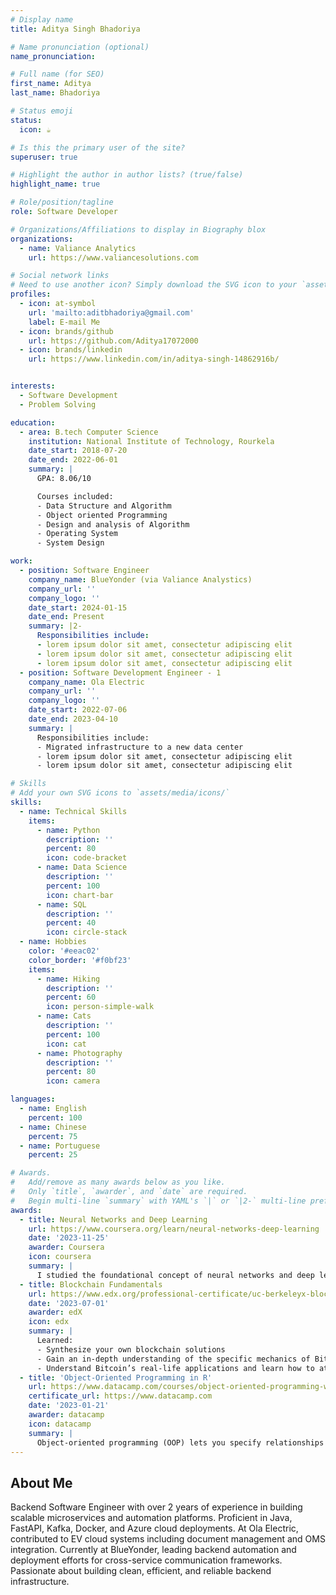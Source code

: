 ```yaml
---
# Display name
title: Aditya Singh Bhadoriya

# Name pronunciation (optional)
name_pronunciation: 

# Full name (for SEO)
first_name: Aditya
last_name: Bhadoriya

# Status emoji
status:
  icon: ☕️

# Is this the primary user of the site?
superuser: true

# Highlight the author in author lists? (true/false)
highlight_name: true

# Role/position/tagline
role: Software Developer

# Organizations/Affiliations to display in Biography blox
organizations:
  - name: Valiance Analytics
    url: https://www.valiancesolutions.com

# Social network links
# Need to use another icon? Simply download the SVG icon to your `assets/media/icons/` folder.
profiles:
  - icon: at-symbol
    url: 'mailto:aditbhadoriya@gmail.com'
    label: E-mail Me
  - icon: brands/github
    url: https://github.com/Aditya17072000
  - icon: brands/linkedin
    url: https://www.linkedin.com/in/aditya-singh-14862916b/


interests:
  - Software Development
  - Problem Solving

education:
  - area: B.tech Computer Science
    institution: National Institute of Technology, Rourkela
    date_start: 2018-07-20
    date_end: 2022-06-01
    summary: |
      GPA: 8.06/10

      Courses included:
      - Data Structure and Algorithm
      - Object oriented Programming
      - Design and analysis of Algorithm
      - Operating System
      - System Design

work:
  - position: Software Engineer
    company_name: BlueYonder (via Valiance Analystics)
    company_url: ''
    company_logo: ''
    date_start: 2024-01-15
    date_end: Present
    summary: |2-
      Responsibilities include:
      - lorem ipsum dolor sit amet, consectetur adipiscing elit
      - lorem ipsum dolor sit amet, consectetur adipiscing elit
      - lorem ipsum dolor sit amet, consectetur adipiscing elit
  - position: Software Development Engineer - 1 
    company_name: Ola Electric
    company_url: ''
    company_logo: ''
    date_start: 2022-07-06
    date_end: 2023-04-10
    summary: |
      Responsibilities include:
      - Migrated infrastructure to a new data center
      - lorem ipsum dolor sit amet, consectetur adipiscing elit
      - lorem ipsum dolor sit amet, consectetur adipiscing elit

# Skills
# Add your own SVG icons to `assets/media/icons/`
skills:
  - name: Technical Skills
    items:
      - name: Python
        description: ''
        percent: 80
        icon: code-bracket
      - name: Data Science
        description: ''
        percent: 100
        icon: chart-bar
      - name: SQL
        description: ''
        percent: 40
        icon: circle-stack
  - name: Hobbies
    color: '#eeac02'
    color_border: '#f0bf23'
    items:
      - name: Hiking
        description: ''
        percent: 60
        icon: person-simple-walk
      - name: Cats
        description: ''
        percent: 100
        icon: cat
      - name: Photography
        description: ''
        percent: 80
        icon: camera

languages:
  - name: English
    percent: 100
  - name: Chinese
    percent: 75
  - name: Portuguese
    percent: 25

# Awards.
#   Add/remove as many awards below as you like.
#   Only `title`, `awarder`, and `date` are required.
#   Begin multi-line `summary` with YAML's `|` or `|2-` multi-line prefix and indent 2 spaces below.
awards:
  - title: Neural Networks and Deep Learning
    url: https://www.coursera.org/learn/neural-networks-deep-learning
    date: '2023-11-25'
    awarder: Coursera
    icon: coursera
    summary: |
      I studied the foundational concept of neural networks and deep learning. By the end, I was familiar with the significant technological trends driving the rise of deep learning; build, train, and apply fully connected deep neural networks; implement efficient (vectorized) neural networks; identify key parameters in a neural network’s architecture; and apply deep learning to your own applications.
  - title: Blockchain Fundamentals
    url: https://www.edx.org/professional-certificate/uc-berkeleyx-blockchain-fundamentals
    date: '2023-07-01'
    awarder: edX
    icon: edx
    summary: |
      Learned:
      - Synthesize your own blockchain solutions
      - Gain an in-depth understanding of the specific mechanics of Bitcoin
      - Understand Bitcoin’s real-life applications and learn how to attack and destroy Bitcoin, Ethereum, smart contracts and Dapps, and alternatives to Bitcoin’s Proof-of-Work consensus algorithm
  - title: 'Object-Oriented Programming in R'
    url: https://www.datacamp.com/courses/object-oriented-programming-with-s3-and-r6-in-r
    certificate_url: https://www.datacamp.com
    date: '2023-01-21'
    awarder: datacamp
    icon: datacamp
    summary: |
      Object-oriented programming (OOP) lets you specify relationships between functions and the objects that they can act on, helping you manage complexity in your code. This is an intermediate level course, providing an introduction to OOP, using the S3 and R6 systems. S3 is a great day-to-day R programming tool that simplifies some of the functions that you write. R6 is especially useful for industry-specific analyses, working with web APIs, and building GUIs.
---
```


## About Me

Backend Software Engineer with over 2 years of experience in building scalable microservices and automation platforms. Proficient in Java, FastAPI, Kafka, Docker, and Azure cloud deployments. At Ola Electric, contributed to EV cloud systems including document management and OMS integration. Currently at BlueYonder, leading backend automation and deployment efforts for cross-service communication frameworks. Passionate about building clean, efficient, and reliable backend infrastructure.
